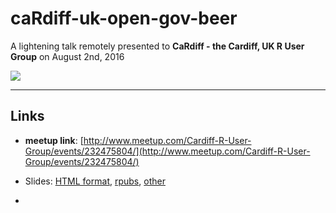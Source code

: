 # caRdiff-uk-open-gov-beer

A lightening talk remotely presented to **CaRdiff - the Cardiff, UK R User Group** on August 2nd, 2016 

![](http://ichef-1.bbci.co.uk/news/660/media/images/77546000/jpg/_77546254_478086609.jpg)

_____


## Links

* **meetup link**: [http://www.meetup.com/Cardiff-R-User-Group/events/232475804/](http://www.meetup.com/Cardiff-R-User-Group/events/232475804/)


* Slides: [HTML format](https://htmlpreview.github.io/?https://github.com/jasdumas/talks/blob/master/caRdiff-uk-open-gov-beer/open-gov-beer.html), [rpubs](), [other]()

* 